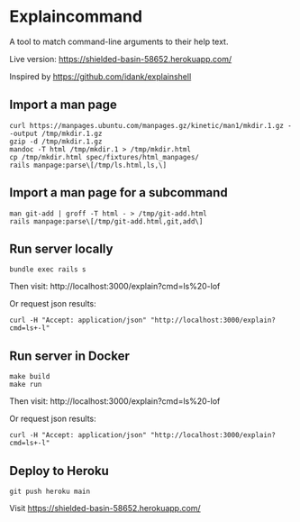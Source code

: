 # Explaincommand

A tool to match command-line arguments to their help text.

Live version: https://shielded-basin-58652.herokuapp.com/

Inspired by https://github.com/idank/explainshell

## Import a man page
```
curl https://manpages.ubuntu.com/manpages.gz/kinetic/man1/mkdir.1.gz --output /tmp/mkdir.1.gz
gzip -d /tmp/mkdir.1.gz
mandoc -T html /tmp/mkdir.1 > /tmp/mkdir.html
cp /tmp/mkdir.html spec/fixtures/html_manpages/
rails manpage:parse\[/tmp/ls.html,ls,\]
```

## Import a man page for a subcommand
```
man git-add | groff -T html - > /tmp/git-add.html
rails manpage:parse\[/tmp/git-add.html,git,add\]
```

## Run server locally
```
bundle exec rails s
```
Then visit:
http://localhost:3000/explain?cmd=ls%20-lof

Or request json results:
```
curl -H "Accept: application/json" "http://localhost:3000/explain?cmd=ls+-l"
```

## Run server in Docker
```
make build
make run
```

Then visit:
http://localhost:3000/explain?cmd=ls%20-lof

Or request json results:
```
curl -H "Accept: application/json" "http://localhost:3000/explain?cmd=ls+-l"
```

## Deploy to Heroku

```
git push heroku main
```

Visit https://shielded-basin-58652.herokuapp.com/